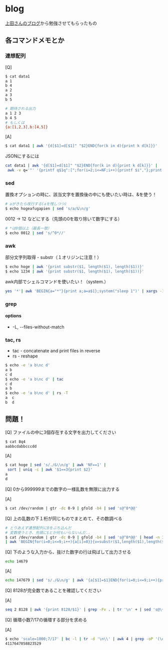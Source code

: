 # blog
[上田さんのブログ](https://b.ueda.tech/?page=00684)から勉強させてもらったもの

## 各コマンドメモとか

### 連想配列
[Q]
```bash
$ cat data1
a 1
b 4
a 2
a 3
b 5

# 期待される出力
a 1 2 3
b 4 5
# もしくは
{a:[1,2,3],b:[4,5]}
```
[A]
```bash
$ cat data1 | awk '{d[$1]=d[$1]" "$2}END{for(k in d){print k d[k]}}' 
```
JSONにするには
```bash
cat data1 | awk '{d[$1]=d[$1]" "$2}END{for(k in d){print k d[k]}}' |
 awk -v q='"' '{printf q$1q":[";for(i=2;i<=NF;i++){printf $i","};print "]"}'| xargs | tr ' ' ',' | awk '{print "{"$0"}"}' | sed 's@,]@]@g'
```

### sed
置換オプションの時に、該当文字を置換後の中にも使いたい時は、&を使う！
```bash
# aがきたら改行する(aを残しつつ)
$ echo hogeafugapien | sed 's/a/&\n/g'
```

0012 -> 12 などにする（先頭の0を取り除いて数字にする）
```bash
# *は0個以上（最長一致）
$ echo 0012 | sed 's/^0*//'
```

### awk
部分文字列取得 - substr（１オリジンに注意！）
```bash
$ echo hoge | awk '{print substr($1, length($1), length($1))}'
$ echo 1234 | awk '{print substr($1, length($1), length($1))}'
```

awk内部でシェルコマンドを使いたい！（system.）
```bash
yes '*'| awk 'BEGIN{a="*"}{print a;a=a$1};system("sleep 1")' | xargs -I@ echo @
```


### grep

#### options
- -L, --files-without-match


### tac, rs
- tac - concatenate and print files in reverse
- rs - reshape

```bash
$ echo -e 'a b\nc d'       
a b
c d
$ echo -e 'a b\nc d' | tac
c d
a b
$ echo -e 'a b\nc d' | rs -T
a  c
b  d
```


## 問題！
[Q]
ファイルの中に3個存在する文字を出力してください
```bash
$ cat 8q4
aabbcdabbcccdd
```

[A]
```bash
$ cat hoge | sed 's/./&\\n/g' | awk 'NF==1' |
 sort | uniq -c | awk '$1==3{print $2}'
a
d
```

[Q]
0から999999までの数字の一様乱数を無限に出力する

[A]
```bash
$ cat /dev/random | gtr -dc 0-9 | gfold -b4 | sed 's@^0*@@'
```

[Q]
上の乱数の下１桁が同じものでまとめて、その数調べる
```bash
# とりあえず連想配列に0をぶち込んだ
# 変数使うとき、先頭に$とか何もいらないんだ..
$ cat /dev/random | gtr -dc 0-9 | gfold -b4 | sed 's@^0*@@' | head -n 10000 \
| awk 'BEGIN{for(i=0;i<=9;i++){a[i]=0}}{v=substr($1,length($1),length($1)); a[v]=a[v]+1}END{for(i=0;i<=9;i++){print i" "a[i]}}'
```

[Q]
下のような入力から、抜けた数字の行は飛ばして出力させる
```bash
echo 14679
```

[A]
```bash
echo 147679 | sed 's/./&\n/g' | awk '{a[$1]=$1}END{for(i=0;i<=9;i++){print a[i]}}'
```

[Q]
8128が完全数であることを確認してください

[A]
```sh
seq 2 8128 | awk '{print 8128/$1}' | grep -Fv . | tr '\n' + | sed 's@\+$@\n@'| bc
```

[Q]
循環小数7/17の循環する部分を求める

[A]
``` sh
$ echo 'scale=1000;7/17' | bc -l | tr -d '\n\\' | awk 4 | grep -oP '(\d+?)\1' | sort -u | awk '{print length($0),$0}' | sort -nr | head -n 1 | awk '{print substr($2,1,length($2)/2)}'
4117647058823529
```

